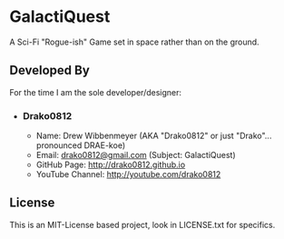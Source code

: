 GalactiQuest
============

A Sci-Fi "Rogue-ish" Game set in space rather than on the ground.

Developed By
------------

For the time I am the sole developer/designer:

- ### Drako0812
  - Name: Drew Wibbenmeyer (AKA "Drako0812" or just "Drako"... pronounced DRAE-koe)
  - Email: drako0812@gmail.com (Subject: GalactiQuest)
  - GitHub Page: http://drako0812.github.io
  - YouTube Channel: http://youtube.com/drako0812

License
-------

This is an MIT-License based project, look in LICENSE.txt for specifics.
